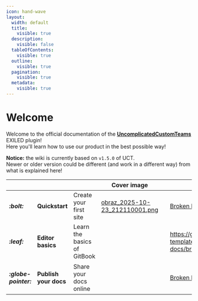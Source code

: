 ```yaml
---
icon: hand-wave
layout:
  width: default
  title:
    visible: true
  description:
    visible: false
  tableOfContents:
    visible: true
  outline:
    visible: true
  pagination:
    visible: true
  metadata:
    visible: true
---
```


# Welcome

Welcome to the official documentation of the [**UncomplicatedCustomTeams** ](https://github.com/UncomplicatedCustomServer/UncomplicatedCustomTeams)EXILED plugin!\
Here you'll learn how to use our product in the best possible way!

**Notice:** the wiki is currently based on `v1.5.0` of UCT.\
Newer or older version could be different (and work in a different way) from what is explained here!

<table data-view="cards"><thead><tr><th></th><th></th><th></th><th data-hidden data-card-cover data-type="image">Cover image</th><th data-hidden></th><th data-hidden data-card-target data-type="content-ref"></th></tr></thead><tbody><tr><td><h4><i class="fa-bolt">:bolt:</i></h4></td><td><strong>Quickstart</strong></td><td>Create your first site</td><td><a href=".gitbook/assets/obraz_2025-10-23_212110001.png">obraz_2025-10-23_212110001.png</a></td><td></td><td><a href="broken-reference">Broken link</a></td></tr><tr><td><h4><i class="fa-leaf">:leaf:</i></h4></td><td><strong>Editor basics</strong></td><td>Learn the basics of GitBook</td><td></td><td></td><td><a href="https://github.com/GitbookIO/gitbook-templates/blob/main/product-docs/broken-reference/README.md">https://github.com/GitbookIO/gitbook-templates/blob/main/product-docs/broken-reference/README.md</a></td></tr><tr><td><h4><i class="fa-globe-pointer">:globe-pointer:</i></h4></td><td><strong>Publish your docs</strong></td><td>Share your docs online</td><td></td><td></td><td><a href="broken-reference">Broken link</a></td></tr></tbody></table>
